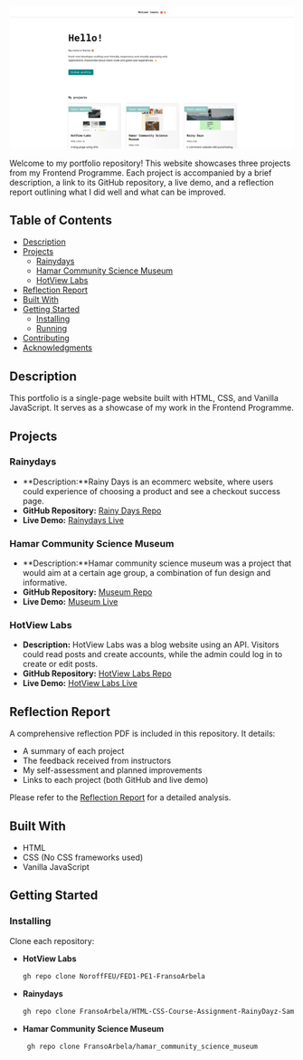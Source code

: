 ![Portfolio Banner](https://github.com/FransoArbela/FransoArbela/blob/main/assets/img/portfolio.png)

Welcome to my portfolio repository! This website showcases three projects from my Frontend Programme. Each project is accompanied by a brief description, a link to its GitHub repository, a live demo, and a reflection report outlining what I did well and what can be improved.

## Table of Contents
- [Description](#description)
- [Projects](#projects)
  - [Rainydays](#rainydays)
  - [Hamar Community Science Museum](#hamar-community-science-museum)
  - [HotView Labs](#hotview-labs)
- [Reflection Report](#reflection-report)
- [Built With](#built-with)
- [Getting Started](#getting-started)
  - [Installing](#installing)
  - [Running](#running)
- [Contributing](#contributing)
- [Acknowledgments](#acknowledgments)

## Description

This portfolio is a single-page website built with HTML, CSS, and Vanilla JavaScript. It serves as a showcase of my work in the Frontend Programme.

## Projects

### Rainydays
- **Description:**Rainy Days is an ecommerc website, where users could experience of choosing a product and see a checkout success page.
- **GitHub Repository:** [Rainy Days Repo](https://github.com/FransoArbela/HTML-CSS-Course-Assignment-RainyDayz-Samal-Ibrahim)
- **Live Demo:** [Rainydays Live](https://rainy-dayz-samal.netlify.app/)

### Hamar Community Science Museum
- **Description:**Hamar community science museum was a project that would aim at a certain age group, a combination of fun design and informative.
- **GitHub Repository:** [Museum Repo](https://github.com/FransoArbela/hamar_community_science_museum)
- **Live Demo:** [Museum Live](https://fransoarbela.github.io/hamar_community_science_museum/) 

### HotView Labs
- **Description:** HotView Labs was a blog website using an API. Visitors could read posts and create accounts, while the admin could log in to create or edit posts.
- **GitHub Repository:** [HotView Labs Repo](https://github.com/NoroffFEU/FED1-PE1-FransoArbela)
- **Live Demo:** [HotView Labs Live](https://hotview-labs.netlify.app/)

## Reflection Report

A comprehensive reflection PDF is included in this repository. It details:
- A summary of each project
- The feedback received from instructors
- My self-assessment and planned improvements
- Links to each project (both GitHub and live demo)

Please refer to the [Reflection Report](./Reflection_Report.pdf) for a detailed analysis.

## Built With

- HTML
- CSS (No CSS frameworks used)
- Vanilla JavaScript

## Getting Started

### Installing

Clone each repository:

- **HotView Labs**
  ```bash
  gh repo clone NoroffFEU/FED1-PE1-FransoArbela
    ```
  
- **Rainydays**
  ```bash
  gh repo clone FransoArbela/HTML-CSS-Course-Assignment-RainyDayz-Samal-Ibrahim
    ```
    
- **Hamar Community Science Museum**
  ```bash
   gh repo clone FransoArbela/hamar_community_science_museum
  ```
